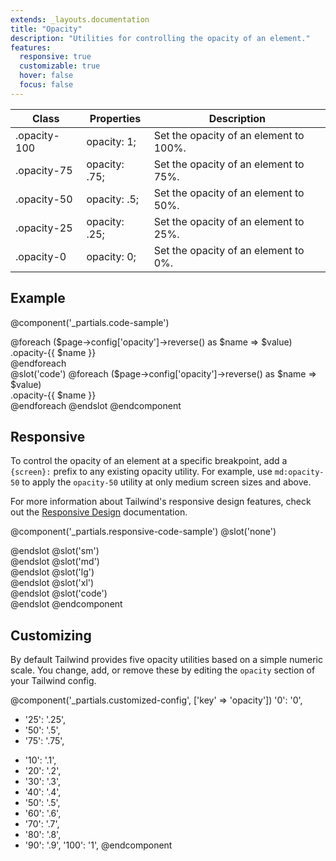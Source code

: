 ```yaml
---
extends: _layouts.documentation
title: "Opacity"
description: "Utilities for controlling the opacity of an element."
features:
  responsive: true
  customizable: true
  hover: false
  focus: false
---
```


<div class="border-t border-grey-lighter">
  <table class="w-full text-left table-collapse">
    <thead>
      <tr>
        <th class="text-sm font-semibold text-grey-darker p-2 bg-grey-lightest">Class</th>
        <th class="text-sm font-semibold text-grey-darker p-2 bg-grey-lightest">Properties</th>
        <th class="text-sm font-semibold text-grey-darker p-2 bg-grey-lightest">Description</th>
      </tr>
    </thead>
    <tbody class="align-baseline">
      <tr>
        <td class="p-2 border-t border-smoke font-mono text-xs text-purple-dark">.opacity-100</td>
        <td class="p-2 border-t border-smoke font-mono text-xs text-blue-dark">opacity: 1;</td>
        <td class="p-2 border-t border-smoke text-sm text-grey-darker">Set the opacity of an element to 100%.</td>
      </tr>
      <tr>
        <td class="p-2 border-t border-smoke-light font-mono text-xs text-purple-dark">.opacity-75</td>
        <td class="p-2 border-t border-smoke-light font-mono text-xs text-blue-dark">opacity: .75;</td>
        <td class="p-2 border-t border-smoke-light text-sm text-grey-darker">Set the opacity of an element to 75%.</td>
      </tr>
      <tr>
        <td class="p-2 border-t border-smoke-light font-mono text-xs text-purple-dark">.opacity-50</td>
        <td class="p-2 border-t border-smoke-light font-mono text-xs text-blue-dark">opacity: .5;</td>
        <td class="p-2 border-t border-smoke-light text-sm text-grey-darker">Set the opacity of an element to 50%.</td>
      </tr>
      <tr>
        <td class="p-2 border-t border-smoke-light font-mono text-xs text-purple-dark">.opacity-25</td>
        <td class="p-2 border-t border-smoke-light font-mono text-xs text-blue-dark">opacity: .25;</td>
        <td class="p-2 border-t border-smoke-light text-sm text-grey-darker">Set the opacity of an element to 25%.</td>
      </tr>
      <tr>
        <td class="p-2 border-t border-smoke-light font-mono text-xs text-purple-dark">.opacity-0</td>
        <td class="p-2 border-t border-smoke-light font-mono text-xs text-blue-dark">opacity: 0;</td>
        <td class="p-2 border-t border-smoke-light text-sm text-grey-darker">Set the opacity of an element to 0%.</td>
      </tr>
    </tbody>
  </table>
</div>

## Example

@component('_partials.code-sample')
<div class="flex -mx-2">
  @foreach ($page->config['opacity']->reverse() as $name => $value)
    <div class="flex-1 text-slate text-center bg-smoke px-4 py-2 mx-2 opacity-{{ $name }}">.opacity-{{ $name }}</div>
  @endforeach
</div>
@slot('code')
@foreach ($page->config['opacity']->reverse() as $name => $value)
<div class="opacity-{{ $name }}">.opacity-{{ $name }}</div>
@endforeach
@endslot
@endcomponent

## Responsive

To control the opacity of an element at a specific breakpoint, add a `{screen}:` prefix to any existing opacity utility. For example, use `md:opacity-50` to apply the `opacity-50` utility at only medium screen sizes and above.

For more information about Tailwind's responsive design features, check out the [Responsive Design](/docs/responsive-design) documentation.

@component('_partials.responsive-code-sample')
@slot('none')
<div class="text-center">
  <div class="px-4 py-2 bg-smoke opacity-100 w-24 h-24 rounded-full inline-block"></div>
</div>
@endslot
@slot('sm')
<div class="text-center">
  <div class="px-4 py-2 bg-smoke opacity-75 w-24 h-24 rounded-full inline-block"></div>
</div>
@endslot
@slot('md')
<div class="text-center">
  <div class="px-4 py-2 bg-smoke opacity-50 w-24 h-24 rounded-full inline-block"></div>
</div>
@endslot
@slot('lg')
<div class="text-center">
  <div class="px-4 py-2 bg-smoke opacity-25 w-24 h-24 rounded-full inline-block"></div>
</div>
@endslot
@slot('xl')
<div class="text-center">
  <div class="px-4 py-2 bg-smoke opacity-0 w-24 h-24 rounded-full inline-block"></div>
</div>
@endslot
@slot('code')
<div class="none:opacity-100 sm:opacity-75 md:opacity-50 lg:opacity-25 xl:opacity-0 ...">
  <!-- ... -->
</div>
@endslot
@endcomponent

## Customizing

By default Tailwind provides five opacity utilities based on a simple numeric scale. You change, add, or remove these by editing the `opacity` section of your Tailwind config.

@component('_partials.customized-config', ['key' => 'opacity'])
  '0': '0',
- '25': '.25',
- '50': '.5',
- '75': '.75',
+ '10': '.1',
+ '20': '.2',
+ '30': '.3',
+ '40': '.4',
+ '50': '.5',
+ '60': '.6',
+ '70': '.7',
+ '80': '.8',
+ '90': '.9',
  '100': '1',
@endcomponent
